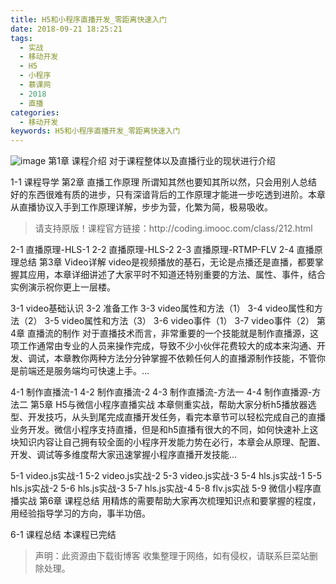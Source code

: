 ```yaml
---
title: H5和小程序直播开发_零距离快速入门
date: 2018-09-21 18:25:21
tags:
  - 实战
  - 移动开发
  - H5
  - 小程序
  - 慕课网
  - 2018
  - 直播
categories:
  - 移动开发
keywords: H5和小程序直播开发_零距离快速入门
---
```

![image](http://szimg.mukewang.com/5adfed310001efee05400300-360-202.jpg)
第1章 课程介绍
对于课程整体以及直播行业的现状进行介绍

1-1 课程导学
第2章 直播工作原理
所谓知其然也要知其所以然，只会用别人总结好的东西很难有质的进步，只有深谙背后的工作原理才能进一步吃透到进阶。本章从直播协议入手到工作原理详解，步步为营，化繁为简，极易吸收。
<!-- more -->
<blockquote class="blockquote-center">
请支持原版！课程官方链接：http://coding.imooc.com/class/212.html</blockquote>
</blockquote>
2-1 直播原理-HLS-1
2-2 直播原理-HLS-2
2-3 直播原理-RTMP-FLV
2-4 直播原理总结
第3章 Video详解
video是视频播放的基石，无论是点播还是直播，都要掌握其应用，本章详细讲述了大家平时不知道还特别重要的方法、属性、事件，结合实例演示祝你更上一层楼。

3-1 video基础认识
3-2 准备工作
3-3 video属性和方法（1）
3-4 video属性和方法（2）
3-5 video属性和方法（3）
3-6 video事件（1）
3-7 video事件（2）
第4章 直播流的制作
对于直播技术而言，非常重要的一个技能就是制作直播源，这项工作通常由专业的人员来操作完成，导致不少小伙伴花费较大的成本来沟通、开发、调试，本章教你两种方法分分钟掌握不依赖任何人的直播源制作技能，不管你是前端还是服务端均可快速上手。...

4-1 制作直播流-1
4-2 制作直播流-2
4-3 制作直播流-方法一
4-4 制作直播源-方法二
第5章 H5与微信小程序直播实战
本章侧重实战，帮助大家分析h5播放器选型、开发技巧，从头到尾完成直播开发任务，看完本章节可以轻松完成自己的直播业务开发。微信小程序支持直播，但是和h5直播有很大的不同，如何快速补上这块知识内容让自己拥有较全面的小程序开发能力势在必行，本章会从原理、配置、开发、调试等多维度帮大家迅速掌握小程序直播开发技能...

5-1 video.js实战-1
5-2 video.js实战-2
5-3 video.js实战-3
5-4 hls.js实战-1
5-5 hls.js实战-2
5-6 hls.js实战-3
5-7 hls.js实战-4
5-8 flv.js实战
5-9 微信小程序直播实战
第6章 课程总结
用精炼的需要帮助大家再次梳理知识点和要掌握的程度，用经验指导学习的方向，事半功倍。

6-1 课程总结
本课程已完结

<blockquote class="blockquote-center">声明：此资源由下载街博客 收集整理于网络，如有侵权，请联系巨菜站删除处理。</blockquote>

<div id="jspay" sid="bVGYjxJ0921" style="display:none">bVGYjxJ0921</div>
<script type="text/javascript" src="https://www.fageka.com/j.js"></script>
<script type="text/javascript" src="https://www.fageka.com/f.js" charset="utf-8"></script>
